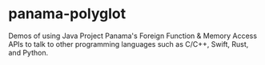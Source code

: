 # panama-polyglot
Demos of using Java Project Panama's Foreign Function &amp; Memory Access APIs to talk to other programming languages such as C/C++, Swift, Rust, and Python.

